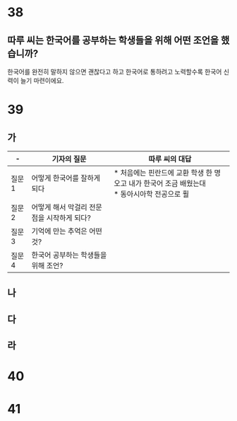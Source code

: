 # 38
## 따루 씨는 한국어를 공부하는 학생들을 위해 어떤 조언을 했습니까?
한국어를 완전히 말하지 않으면 괜찮다고 하고 한국어로 통하려고 노력할수록 한국어 신력이 늘기 마련이에요.
# 39
## 가
| -    | 기자의 질문                   | 따루 씨의 대답                                                  |
| ---- | ------------------------ | --------------------------------------------------------- |
| 질문 1 | 어떻게 한국어를 잘하게 되다          | * 처음에는 핀란드에 교환 학생 한 명 오고 내가 한국어 조금 배웠는대<br>* 동아시아학 전공으로 훨 |
| 질문 2 | 어떻게 해서 막걸리 전문점을 시작하게 되다? |                                                           |
| 질문 3 | 기억에 만는 추억은 어떤 것?         |                                                           |
| 질문 4 | 한국어 공부하는 학생들을 위해 조언?     |                                                           |
## 나
## 다
## 라
# 40
# 41
